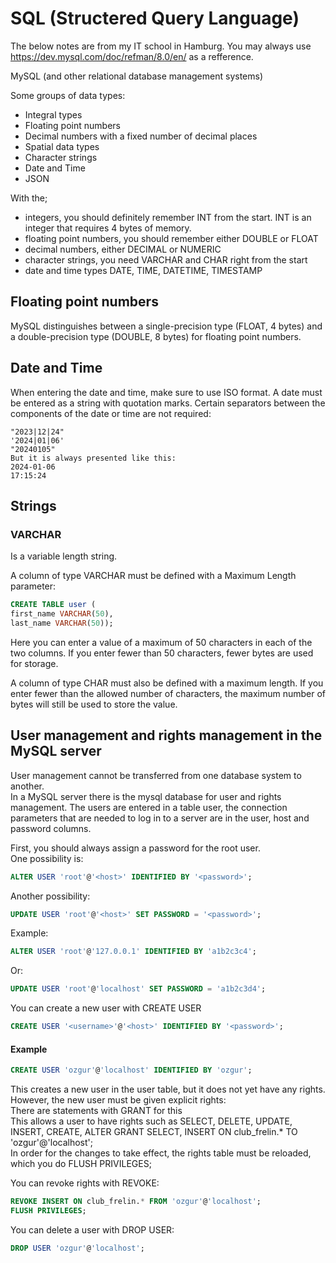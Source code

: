 # SQL (Structered Query Language)
The below notes are from my IT school in Hamburg.
You may always use https://dev.mysql.com/doc/refman/8.0/en/ as a refference.

MySQL (and other relational database management systems)

Some groups of data types:
- Integral types
- Floating point numbers
- Decimal numbers with a fixed number of decimal places
- Spatial data types
- Character strings
- Date and Time
- JSON

With the;
- integers, you should definitely remember INT from the start. INT is an integer that requires 4 bytes of memory.
- floating point numbers, you should remember either DOUBLE or FLOAT
- decimal numbers, either DECIMAL or NUMERIC
- character strings, you need VARCHAR and CHAR right from the start
- date and time types DATE, TIME, DATETIME, TIMESTAMP

## Floating point numbers

MySQL distinguishes between a single-precision type (FLOAT, 4 bytes) and a double-precision type (DOUBLE, 8 bytes) for floating point numbers.

## Date and Time

When entering the date and time, make sure to use ISO format. A date must be entered as a string with quotation marks. Certain separators between the components of the date or time are not required:  
```
"2023|12|24"  
'2024|01|06'  
"20240105"  
But it is always presented like this:  
2024-01-06  
17:15:24  
```
## Strings
### VARCHAR  
Is a variable length string.

A column of type VARCHAR must be defined with a Maximum Length parameter:
```sql
CREATE TABLE user (
first_name VARCHAR(50),
last_name VARCHAR(50));
```
Here you can enter a value of a maximum of 50 characters in each of the two columns. If you enter fewer than 50 characters, fewer bytes are used for storage.

A column of type CHAR must also be defined with a maximum length. If you enter fewer than the allowed number of characters, the maximum number of bytes will still be used to store the value.

## User management and rights management in the MySQL server
User management cannot be transferred from one database system to another.  
In a MySQL server there is the mysql database for user and rights management. The users are entered in a table user, the connection parameters that are needed to log in to a server are in the user, host and password columns.  

First, you should always assign a password for the root user.  
One possibility is:  
```sql
ALTER USER 'root'@'<host>' IDENTIFIED BY '<password>';
```
Another possibility:  
```sql
UPDATE USER 'root'@'<host>' SET PASSWORD = '<password>';
```
Example:
```sql
ALTER USER 'root'@'127.0.0.1' IDENTIFIED BY 'a1b2c3c4';
```
Or:  
```sql
UPDATE USER 'root'@'localhost' SET PASSWORD = 'a1b2c3d4';  
```
You can create a new user with CREATE USER
```sql
CREATE USER '<username>'@'<host>' IDENTIFIED BY '<password>';
```
#### Example
```sql
CREATE USER 'ozgur'@'localhost' IDENTIFIED BY 'ozgur';
```
This creates a new user in the user table, but it does not yet have any rights.
However, the new user must be given explicit rights:  
There are statements with GRANT for this  
This allows a user to have rights such as SELECT, DELETE, UPDATE, INSERT, CREATE, ALTER
GRANT SELECT, INSERT ON club_frelin.* TO 'ozgur'@'localhost';  
In order for the changes to take effect, the rights table must be reloaded, which you do
FLUSH PRIVILEGES;  

You can revoke rights with REVOKE:  
```sql
REVOKE INSERT ON club_frelin.* FROM 'ozgur'@'localhost';  
FLUSH PRIVILEGES;
```

You can delete a user with DROP USER:  
```sql
DROP USER 'ozgur'@'localhost';
```
